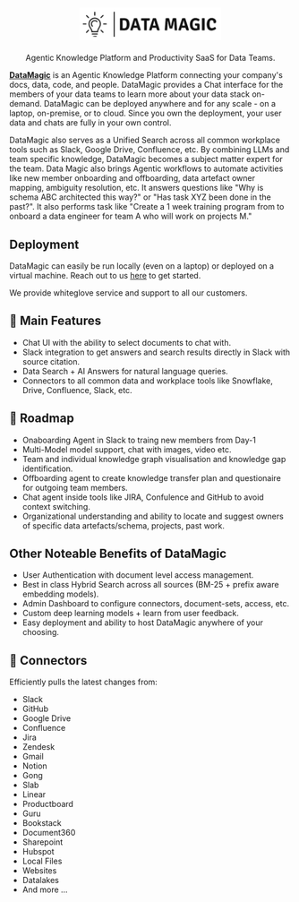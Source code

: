 <h2 align="center">
<a href="https://datamagic.ai/"> <img width="50%" src="https://github.com/SKdm0509/DataMagic/blob/initial_setup/web/public/LogoWithName.png" /></a>
</h2>

<p align="center">
<p align="center">Agentic Knowledge Platform and Productivity SaaS for Data Teams.</p>



<strong>[DataMagic](https://datamagic.ai/)</strong> is an Agentic Knowledge Platform connecting your company's docs, data, code, and people. 
DataMagic provides a Chat interface for the members of your data teams to learn more about your data stack on-demand. DataMagic can be deployed anywhere and for any 
scale - on a laptop, on-premise, or to cloud. Since you own the deployment, your user data and chats are fully in your 
own control.

DataMagic also serves as a Unified Search across all common workplace tools such as Slack, Google Drive, Confluence, etc.
By combining LLMs and team specific knowledge, DataMagic becomes a subject matter expert for the team. 
Data Magic also brings Agentic workflows to automate activities like new member onboarding and offboarding, data artefact owner mapping, ambiguity resolution, etc.
It answers questions like "Why is schema ABC architected this way?" or "Has task XYZ been done in the past?".
It also performs task like "Create a 1 week training program from to onboard a data engineer for team A who will work on projects M."


## Deployment

DataMagic can easily be run locally (even on a laptop) or deployed on a virtual machine.
Reach out to us [here](https://datamagic.ai/) to get started.

We provide whiteglove service and support to all our customers.


## 💃 Main Features 
* Chat UI with the ability to select documents to chat with.
* Slack integration to get answers and search results directly in Slack with source citation.
* Data Search + AI Answers for natural language queries.
* Connectors to all common data and workplace tools like Snowflake, Drive, Confluence, Slack, etc.



## 🚧 Roadmap
* Onaboarding Agent in Slack to traing new members from Day-1
* Multi-Model model support, chat with images, video etc.
* Team and individual knowledge graph visualisation and knowledge gap identification.
* Offboarding agent to create knowledge transfer plan and questionaire for outgoing team members.
* Chat agent inside tools like JIRA, Confulence and GitHub to avoid context switching.
* Organizational understanding and ability to locate and suggest owners of specific data artefacts/schema, projects, past work.


## Other Noteable Benefits of DataMagic
* User Authentication with document level access management.
* Best in class Hybrid Search across all sources (BM-25 + prefix aware embedding models).
* Admin Dashboard to configure connectors, document-sets, access, etc.
* Custom deep learning models + learn from user feedback.
* Easy deployment and ability to host DataMagic anywhere of your choosing.


## 🔌 Connectors
Efficiently pulls the latest changes from:
  * Slack
  * GitHub
  * Google Drive
  * Confluence
  * Jira
  * Zendesk
  * Gmail
  * Notion
  * Gong
  * Slab
  * Linear
  * Productboard
  * Guru
  * Bookstack
  * Document360
  * Sharepoint
  * Hubspot
  * Local Files
  * Websites
  * Datalakes
  * And more ...


